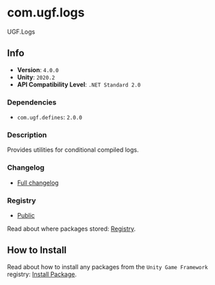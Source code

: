 # com.ugf.logs

UGF.Logs

## Info

- **Version**: `4.0.0`
- **Unity**: `2020.2`
- **API Compatibility Level**: `.NET Standard 2.0`

### Dependencies

- `com.ugf.defines`: `2.0.0`


### Description

Provides utilities for conditional compiled logs.

### Changelog

- [Full changelog](changelog.md)

### Registry

- [Public](https://bintray.com/unity-game-framework/public)

Read about where packages stored: [Registry](https://github.com/unity-game-framework/organization/blob/master/docs/registry.md).

## How to Install

Read about how to install any packages from the `Unity Game Framework` registry: [Install Package](https://github.com/unity-game-framework/organization/blob/master/docs/install-packages.md).
